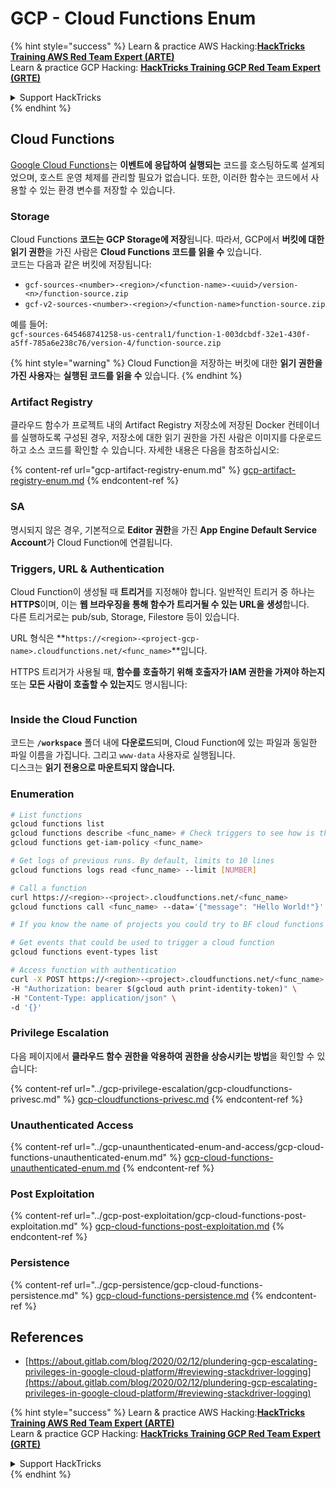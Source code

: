 # GCP - Cloud Functions Enum

{% hint style="success" %}
Learn & practice AWS Hacking:<img src="/.gitbook/assets/image.png" alt="" data-size="line">[**HackTricks Training AWS Red Team Expert (ARTE)**](https://training.hacktricks.xyz/courses/arte)<img src="/.gitbook/assets/image.png" alt="" data-size="line">\
Learn & practice GCP Hacking: <img src="/.gitbook/assets/image (2).png" alt="" data-size="line">[**HackTricks Training GCP Red Team Expert (GRTE)**<img src="/.gitbook/assets/image (2).png" alt="" data-size="line">](https://training.hacktricks.xyz/courses/grte)

<details>

<summary>Support HackTricks</summary>

* Check the [**subscription plans**](https://github.com/sponsors/carlospolop)!
* **Join the** 💬 [**Discord group**](https://discord.gg/hRep4RUj7f) or the [**telegram group**](https://t.me/peass) or **follow** us on **Twitter** 🐦 [**@hacktricks\_live**](https://twitter.com/hacktricks\_live)**.**
* **Share hacking tricks by submitting PRs to the** [**HackTricks**](https://github.com/carlospolop/hacktricks) and [**HackTricks Cloud**](https://github.com/carlospolop/hacktricks-cloud) github repos.

</details>
{% endhint %}

## Cloud Functions <a href="#reviewing-cloud-functions" id="reviewing-cloud-functions"></a>

[Google Cloud Functions](https://cloud.google.com/functions/)는 **이벤트에 응답하여 실행되는** 코드를 호스팅하도록 설계되었으며, 호스트 운영 체제를 관리할 필요가 없습니다. 또한, 이러한 함수는 코드에서 사용할 수 있는 환경 변수를 저장할 수 있습니다.

### Storage

Cloud Functions **코드는 GCP Storage에 저장**됩니다. 따라서, GCP에서 **버킷에 대한 읽기 권한**을 가진 사람은 **Cloud Functions 코드를 읽을 수** 있습니다.\
코드는 다음과 같은 버킷에 저장됩니다:

* `gcf-sources-<number>-<region>/<function-name>-<uuid>/version-<n>/function-source.zip`
* `gcf-v2-sources-<number>-<region>/<function-name>function-source.zip`

예를 들어:\
`gcf-sources-645468741258-us-central1/function-1-003dcbdf-32e1-430f-a5ff-785a6e238c76/version-4/function-source.zip`

{% hint style="warning" %}
Cloud Function을 저장하는 버킷에 대한 **읽기 권한을 가진 사용자**는 **실행된 코드를 읽을 수** 있습니다.
{% endhint %}

### Artifact Registry

클라우드 함수가 프로젝트 내의 Artifact Registry 저장소에 저장된 Docker 컨테이너를 실행하도록 구성된 경우, 저장소에 대한 읽기 권한을 가진 사람은 이미지를 다운로드하고 소스 코드를 확인할 수 있습니다. 자세한 내용은 다음을 참조하십시오:

{% content-ref url="gcp-artifact-registry-enum.md" %}
[gcp-artifact-registry-enum.md](gcp-artifact-registry-enum.md)
{% endcontent-ref %}

### SA

명시되지 않은 경우, 기본적으로 **Editor 권한**을 가진 **App Engine Default Service Account**가 Cloud Function에 연결됩니다.

### Triggers, URL & Authentication

Cloud Function이 생성될 때 **트리거**를 지정해야 합니다. 일반적인 트리거 중 하나는 **HTTPS**이며, 이는 **웹 브라우징을 통해 함수가 트리거될 수 있는 URL을 생성**합니다.\
다른 트리거로는 pub/sub, Storage, Filestore 등이 있습니다.

URL 형식은 **`https://<region>-<project-gcp-name>.cloudfunctions.net/<func_name>`**입니다.

HTTPS 트리거가 사용될 때, **함수를 호출하기 위해 호출자가 IAM 권한을 가져야 하는지** 또는 **모든 사람이 호출할 수 있는지**도 명시됩니다:

<figure><img src="../../../.gitbook/assets/image (19).png" alt=""><figcaption></figcaption></figure>

### Inside the Cloud Function

코드는 **`/workspace`** 폴더 내에 **다운로드**되며, Cloud Function에 있는 파일과 동일한 파일 이름을 가집니다. 그리고 `www-data` 사용자로 실행됩니다.\
디스크는 **읽기 전용으로 마운트되지 않습니다.**

### Enumeration
```bash
# List functions
gcloud functions list
gcloud functions describe <func_name> # Check triggers to see how is this function invoked
gcloud functions get-iam-policy <func_name>

# Get logs of previous runs. By default, limits to 10 lines
gcloud functions logs read <func_name> --limit [NUMBER]

# Call a function
curl https://<region>-<project>.cloudfunctions.net/<func_name>
gcloud functions call <func_name> --data='{"message": "Hello World!"}'

# If you know the name of projects you could try to BF cloud functions names

# Get events that could be used to trigger a cloud function
gcloud functions event-types list

# Access function with authentication
curl -X POST https://<region>-<project>.cloudfunctions.net/<func_name> \
-H "Authorization: bearer $(gcloud auth print-identity-token)" \
-H "Content-Type: application/json" \
-d '{}'
```
### Privilege Escalation

다음 페이지에서 **클라우드 함수 권한을 악용하여 권한을 상승시키는 방법**을 확인할 수 있습니다:

{% content-ref url="../gcp-privilege-escalation/gcp-cloudfunctions-privesc.md" %}
[gcp-cloudfunctions-privesc.md](../gcp-privilege-escalation/gcp-cloudfunctions-privesc.md)
{% endcontent-ref %}

### Unauthenticated Access

{% content-ref url="../gcp-unaunthenticated-enum-and-access/gcp-cloud-functions-unauthenticated-enum.md" %}
[gcp-cloud-functions-unauthenticated-enum.md](../gcp-unaunthenticated-enum-and-access/gcp-cloud-functions-unauthenticated-enum.md)
{% endcontent-ref %}

### Post Exploitation

{% content-ref url="../gcp-post-exploitation/gcp-cloud-functions-post-exploitation.md" %}
[gcp-cloud-functions-post-exploitation.md](../gcp-post-exploitation/gcp-cloud-functions-post-exploitation.md)
{% endcontent-ref %}

### Persistence

{% content-ref url="../gcp-persistence/gcp-cloud-functions-persistence.md" %}
[gcp-cloud-functions-persistence.md](../gcp-persistence/gcp-cloud-functions-persistence.md)
{% endcontent-ref %}

## References

* [https://about.gitlab.com/blog/2020/02/12/plundering-gcp-escalating-privileges-in-google-cloud-platform/#reviewing-stackdriver-logging](https://about.gitlab.com/blog/2020/02/12/plundering-gcp-escalating-privileges-in-google-cloud-platform/#reviewing-stackdriver-logging)

{% hint style="success" %}
Learn & practice AWS Hacking:<img src="/.gitbook/assets/image.png" alt="" data-size="line">[**HackTricks Training AWS Red Team Expert (ARTE)**](https://training.hacktricks.xyz/courses/arte)<img src="/.gitbook/assets/image.png" alt="" data-size="line">\
Learn & practice GCP Hacking: <img src="/.gitbook/assets/image (2).png" alt="" data-size="line">[**HackTricks Training GCP Red Team Expert (GRTE)**<img src="/.gitbook/assets/image (2).png" alt="" data-size="line">](https://training.hacktricks.xyz/courses/grte)

<details>

<summary>Support HackTricks</summary>

* [**구독 플랜**](https://github.com/sponsors/carlospolop)을 확인하세요!
* 💬 [**Discord 그룹**](https://discord.gg/hRep4RUj7f) 또는 [**telegram 그룹**](https://t.me/peass)에 가입하거나 **Twitter** 🐦 [**@hacktricks\_live**](https://twitter.com/hacktricks\_live)을 팔로우하세요.
* [**HackTricks**](https://github.com/carlospolop/hacktricks) 및 [**HackTricks Cloud**](https://github.com/carlospolop/hacktricks-cloud) github 저장소에 PR을 제출하여 해킹 트릭을 공유하세요.

</details>
{% endhint %}
